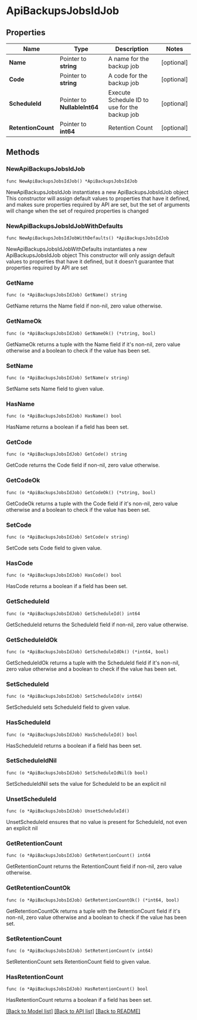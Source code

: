# ApiBackupsJobsIdJob

## Properties

Name | Type | Description | Notes
------------ | ------------- | ------------- | -------------
**Name** | Pointer to **string** | A name for the backup job | [optional] 
**Code** | Pointer to **string** | A code for the backup job | [optional] 
**ScheduleId** | Pointer to **NullableInt64** | Execute Schedule ID to use for the backup job | [optional] 
**RetentionCount** | Pointer to **int64** | Retention Count | [optional] 

## Methods

### NewApiBackupsJobsIdJob

`func NewApiBackupsJobsIdJob() *ApiBackupsJobsIdJob`

NewApiBackupsJobsIdJob instantiates a new ApiBackupsJobsIdJob object
This constructor will assign default values to properties that have it defined,
and makes sure properties required by API are set, but the set of arguments
will change when the set of required properties is changed

### NewApiBackupsJobsIdJobWithDefaults

`func NewApiBackupsJobsIdJobWithDefaults() *ApiBackupsJobsIdJob`

NewApiBackupsJobsIdJobWithDefaults instantiates a new ApiBackupsJobsIdJob object
This constructor will only assign default values to properties that have it defined,
but it doesn't guarantee that properties required by API are set

### GetName

`func (o *ApiBackupsJobsIdJob) GetName() string`

GetName returns the Name field if non-nil, zero value otherwise.

### GetNameOk

`func (o *ApiBackupsJobsIdJob) GetNameOk() (*string, bool)`

GetNameOk returns a tuple with the Name field if it's non-nil, zero value otherwise
and a boolean to check if the value has been set.

### SetName

`func (o *ApiBackupsJobsIdJob) SetName(v string)`

SetName sets Name field to given value.

### HasName

`func (o *ApiBackupsJobsIdJob) HasName() bool`

HasName returns a boolean if a field has been set.

### GetCode

`func (o *ApiBackupsJobsIdJob) GetCode() string`

GetCode returns the Code field if non-nil, zero value otherwise.

### GetCodeOk

`func (o *ApiBackupsJobsIdJob) GetCodeOk() (*string, bool)`

GetCodeOk returns a tuple with the Code field if it's non-nil, zero value otherwise
and a boolean to check if the value has been set.

### SetCode

`func (o *ApiBackupsJobsIdJob) SetCode(v string)`

SetCode sets Code field to given value.

### HasCode

`func (o *ApiBackupsJobsIdJob) HasCode() bool`

HasCode returns a boolean if a field has been set.

### GetScheduleId

`func (o *ApiBackupsJobsIdJob) GetScheduleId() int64`

GetScheduleId returns the ScheduleId field if non-nil, zero value otherwise.

### GetScheduleIdOk

`func (o *ApiBackupsJobsIdJob) GetScheduleIdOk() (*int64, bool)`

GetScheduleIdOk returns a tuple with the ScheduleId field if it's non-nil, zero value otherwise
and a boolean to check if the value has been set.

### SetScheduleId

`func (o *ApiBackupsJobsIdJob) SetScheduleId(v int64)`

SetScheduleId sets ScheduleId field to given value.

### HasScheduleId

`func (o *ApiBackupsJobsIdJob) HasScheduleId() bool`

HasScheduleId returns a boolean if a field has been set.

### SetScheduleIdNil

`func (o *ApiBackupsJobsIdJob) SetScheduleIdNil(b bool)`

 SetScheduleIdNil sets the value for ScheduleId to be an explicit nil

### UnsetScheduleId
`func (o *ApiBackupsJobsIdJob) UnsetScheduleId()`

UnsetScheduleId ensures that no value is present for ScheduleId, not even an explicit nil
### GetRetentionCount

`func (o *ApiBackupsJobsIdJob) GetRetentionCount() int64`

GetRetentionCount returns the RetentionCount field if non-nil, zero value otherwise.

### GetRetentionCountOk

`func (o *ApiBackupsJobsIdJob) GetRetentionCountOk() (*int64, bool)`

GetRetentionCountOk returns a tuple with the RetentionCount field if it's non-nil, zero value otherwise
and a boolean to check if the value has been set.

### SetRetentionCount

`func (o *ApiBackupsJobsIdJob) SetRetentionCount(v int64)`

SetRetentionCount sets RetentionCount field to given value.

### HasRetentionCount

`func (o *ApiBackupsJobsIdJob) HasRetentionCount() bool`

HasRetentionCount returns a boolean if a field has been set.


[[Back to Model list]](../README.md#documentation-for-models) [[Back to API list]](../README.md#documentation-for-api-endpoints) [[Back to README]](../README.md)


